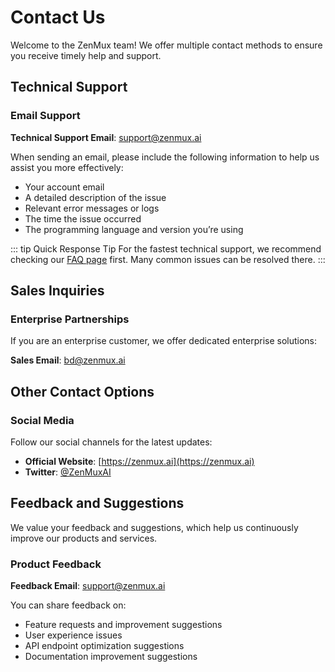 # Contact Us

Welcome to the ZenMux team! We offer multiple contact methods to ensure you receive timely help and support.

## Technical Support

### Email Support

**Technical Support Email**: [support@zenmux.ai](mailto:support@zenmux.ai)

When sending an email, please include the following information to help us assist you more effectively:

- Your account email
- A detailed description of the issue
- Relevant error messages or logs
- The time the issue occurred
- The programming language and version you’re using

::: tip Quick Response Tip
For the fastest technical support, we recommend checking our [FAQ page](/zh/help/faq) first. Many common issues can be resolved there.
:::

## Sales Inquiries

### Enterprise Partnerships

If you are an enterprise customer, we offer dedicated enterprise solutions:

**Sales Email**: [bd@zenmux.ai](mailto:bd@zenmux.ai)

## Other Contact Options

### Social Media

Follow our social channels for the latest updates:

- **Official Website**: [https://zenmux.ai](https://zenmux.ai)
- **Twitter**: [@ZenMuxAI](https://twitter.com/ZenMuxAI)

## Feedback and Suggestions

We value your feedback and suggestions, which help us continuously improve our products and services.

### Product Feedback

**Feedback Email**: [support@zenmux.ai](mailto:support@zenmux.ai)

You can share feedback on:

- Feature requests and improvement suggestions
- User experience issues
- API endpoint optimization suggestions
- Documentation improvement suggestions